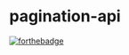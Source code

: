 # pagination-api

[![forthebadge](https://forthebadge.com/images/badges/built-with-love.svg)](https://forthebadge.com)

